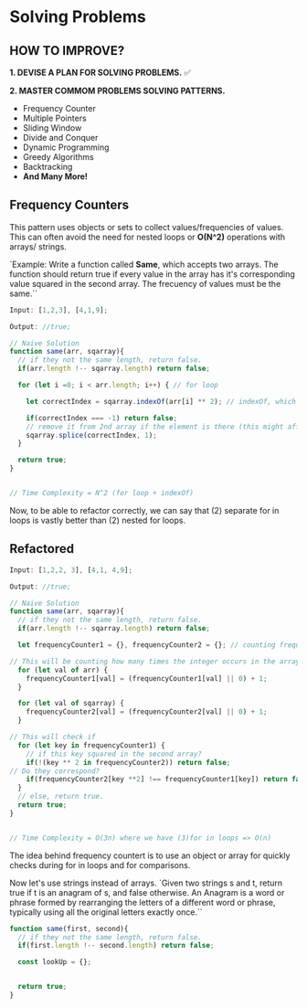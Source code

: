 # Solving Problems

## **HOW TO IMPROVE?**

**1. DEVISE A PLAN FOR SOLVING PROBLEMS.** ✅

**2. MASTER COMMOM PROBLEMS SOLVING PATTERNS.**

- Frequency Counter
- Multiple Pointers
- Sliding Window
- Divide and Conquer
- Dynamic Programming
- Greedy Algorithms
- Backtracking
- **And Many More!**

## Frequency Counters

This pattern uses objects or sets to collect values/frequencies of values.
This can often avoid the need for nested loops or **O(N^2)** operations with arrays/ strings.

`Example: Write a function called **Same**, which accepts two arrays. The function should return true if every value in the array has it's corresponding value squared in the second array. The frecuency of values must be the same.``

```js
Input: [1,2,3], [4,1,9];

Output: //true;

// Naive Solution
function same(arr, sqarray){
  // if they not the same length, return false.
  if(arr.length !-- sqarray.length) return false;

  for (let i =0; i < arr.length; i++) { // for loop

    let correctIndex = sqarray.indexOf(arr[i] ** 2); // indexOf, which is itself looping

    if(correctIndex === -1) return false;
    // remove it from 2nd array if the element is there (this might affect/mutate the information pass to us as parameter)
    sqarray.splice(correctIndex, 1);
  }

  return true;
}


// Time Complexity = N^2 (for loop + indexOf)
```

Now, to be able to refactor correctly, we can say that (2) separate for in loops is vastly better than (2) nested for loops.

## Refactored

```js
Input: [1,2,2, 3], [4,1, 4,9];

Output: //true;

// Naive Solution
function same(arr, sqarray){
  // if they not the same length, return false.
  if(arr.length !-- sqarray.length) return false;

  let frequencyCounter1 = {}, frequencyCounter2 = {}; // counting frequency of individual values in the arrays.

// This will be counting how many times the integer occurs in the array { 1: 1, 2: 2, 3: 1 }
  for (let val of arr) {
    frequencyCounter1[val] = (frequencyCounter1[val] || 0) + 1;
  }

  for (let val of sqarray) {
    frequencyCounter2[val] = (frequencyCounter2[val] || 0) + 1;
  }

// This will check if
  for (let key in frequencyCounter1) {
    // if this key squared in the second array?
    if(!(key ** 2 in frequencyCounter2)) return false;
// Do they correspond?
    if(frequencyCounter2[key **2] !== frequencyCounter1[key]) return false;
  }
  // else, return true.
  return true;
}


// Time Complexity = O(3n) where we have (3)for in loops => O(n)

```

The idea behind frequency countert is to use an object or array for quickly checks during for in loops and for comparisons.

Now let's use strings instead of arrays.
`Given two strings s and t, return true if t is an anagram of s, and false otherwise.
An Anagram is a word or phrase formed by rearranging the letters of a different word or phrase, typically using all the original letters exactly once.``

```js
function same(first, second){
  // if they not the same length, return false.
  if(first.length !-- second.length) return false;

  const lookUp = {};


  return true;
}
```
